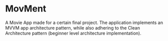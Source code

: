 # MovMent
A Movie App made for a certain final project. The application implements an MVVM app architecture pattern, while also adhering to the Clean Architecture pattern (beginner level architecture implementation).
